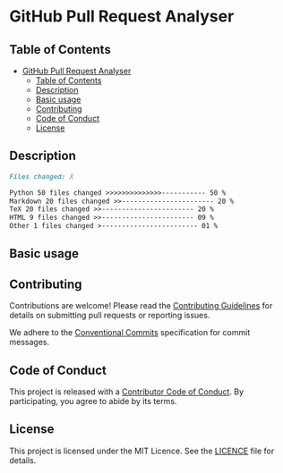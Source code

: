 # GitHub Pull Request Analyser

## Table of Contents

- [GitHub Pull Request Analyser](#github-pull-request-analyser)
  - [Table of Contents](#table-of-contents)
  - [Description](#description)
  - [Basic usage](#basic-usage)
  - [Contributing](#contributing)
  - [Code of Conduct](#code-of-conduct)
  - [License](#license)

## Description

<!-- Add badges here -->

```markdown
Files changed: X

Python 50 files changed >>>>>>>>>>>>>>----------- 50 %
Markdown 20 files changed >>----------------------- 20 %
TeX 20 files changed >>----------------------- 20 %
HTML 9 files changed >>----------------------- 09 %
Other 1 files changed >------------------------ 01 %
```

## Basic usage

<!-- Add usage examples here -->

## Contributing

Contributions are welcome! Please read the [Contributing Guidelines](./docs/CONTRIBUTING.md) for details on submitting pull requests or reporting issues.

We adhere to the [Conventional Commits](docs/CONVENTIONAL_COMMITS.md) specification for commit messages.

## Code of Conduct

This project is released with a [Contributor Code of Conduct](./docs/CODE_OF_CONDUCT.md). By participating, you agree to abide by its terms.

## License

This project is licensed under the MIT Licence. See the [LICENCE](./LICENCE) file for details.
